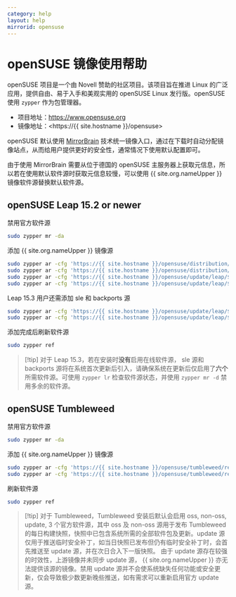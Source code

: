 ```yaml
---
category: help
layout: help
mirrorid: opensuse
---
```


# openSUSE 镜像使用帮助

openSUSE 项目是一个由 Novell 赞助的社区项目。该项目旨在推进 Linux 的广泛应用，提供自由、易于入手和美观实用的 openSUSE Linux 发行版。openSUSE 使用 `zypper` 作为包管理器。

* 项目地址：<https://www.opensuse.org>
* 镜像地址：<https://{{ site.hostname }}/opensuse>

openSUSE 默认使用 [MirrorBrain](https://zh.opensuse.org/MirrorBrain) 技术统一镜像入口，通过在下载时自动分配镜像站点，从而给用户提供更好的安全性，通常情况下使用默认配置即可。

由于使用 MirrorBrain 需要从位于德国的 openSUSE 主服务器上获取元信息，所以若在使用默认软件源时获取元信息较慢，可以使用 {{ site.org.nameUpper }} 镜像软件源替换默认软件源。

<!-- tabs:start -->

## **openSUSE Leap 15.2 or newer**

禁用官方软件源

```bash
sudo zypper mr -da
```

添加 {{ site.org.nameUpper }} 镜像源

```bash
sudo zypper ar -cfg 'https://{{ site.hostname }}/opensuse/distribution/leap/$releasever/repo/oss/' {{ site.org.nameLower }}-oss
sudo zypper ar -cfg 'https://{{ site.hostname }}/opensuse/distribution/leap/$releasever/repo/non-oss/' {{ site.org.nameLower }}-non-oss
sudo zypper ar -cfg 'https://{{ site.hostname }}/opensuse/update/leap/$releasever/oss/' {{ site.org.nameLower }}-update
sudo zypper ar -cfg 'https://{{ site.hostname }}/opensuse/update/leap/$releasever/non-oss/' {{ site.org.nameLower }}-update-non-oss
```

Leap 15.3 用户还需添加 sle 和 backports 源

```bash
sudo zypper ar -cfg 'https://{{ site.hostname }}/opensuse/update/leap/$releasever/sle/' {{ site.org.nameLower }}-sle-update
sudo zypper ar -cfg 'https://{{ site.hostname }}/opensuse/update/leap/$releasever/backports/' {{ site.org.nameLower }}-backports-update
```

添加完成后刷新软件源

```bash
sudo zypper ref
```

> [!tip] 对于 Leap 15.3，若在安装时**没有**启用在线软件源， sle 源和 backports 源将在系统首次更新后引入，请确保系统在更新后仅启用了**六个**所需软件源。可使用 `zypper lr` 检查软件源状态，并使用 `zypper mr -d` 禁用多余的软件源。

## **openSUSE Tumbleweed**

禁用官方软件源

```bash
sudo zypper mr -da
```

添加 {{ site.org.nameUpper }} 镜像源

```bash
sudo zypper ar -cfg 'https://{{ site.hostname }}/opensuse/tumbleweed/repo/oss/' {{ site.org.nameLower }}-oss
sudo zypper ar -cfg 'https://{{ site.hostname }}/opensuse/tumbleweed/repo/non-oss/' {{ site.org.nameLower }}-non-oss
```

刷新软件源

```bash
sudo zypper ref
```

> [!tip] 对于 Tumbleweed，Tumbleweed 安装后默认会启用 oss, non-oss, update, 3 个官方软件源，其中 oss 及 non-oss 源用于发布 Tumbleweed 的每日构建快照，快照中已包含系统所需的全部软件包及更新。update 源仅用于推送临时安全补丁，如当日快照已发布但仍有临时安全补丁时，会首先推送至 update 源，并在次日合入下一版快照。
由于 update 源存在较强的时效性，上游镜像并未同步 update 源， {{ site.org.nameUpper }} 亦无法提供该源的镜像。禁用 update 源并不会使系统缺失任何功能或安全更新，仅会导致极少数更新晚些推送，如有需求可以重新启用官方 update 源。

<!-- tabs:end -->